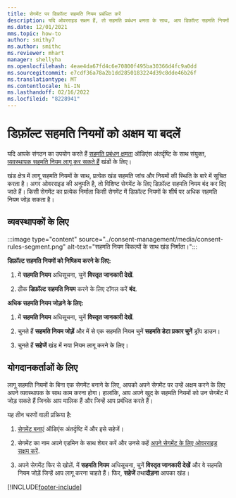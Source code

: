 ```yaml
---
title: सेगमेंट पर डिफ़ॉल्ट सहमति नियम प्रबंधित करें
description: यदि ओवरराइड सक्षम हैं, तो सहमति प्रबंधन क्षमता के साथ, आप डिफ़ॉल्ट सहमति नियमों को अक्षम या बदल सकते हैं।
ms.date: 12/01/2021
mms.topic: how-to
author: smithy7
ms.author: smithc
ms.reviewer: mhart
manager: shellyha
ms.openlocfilehash: 4eae4da67fd4c6e70800f495ba30366d4fc9a0dd
ms.sourcegitcommit: e7cdf36a78a2b1dd2850183224d39c8dde46b26f
ms.translationtype: MT
ms.contentlocale: hi-IN
ms.lasthandoff: 02/16/2022
ms.locfileid: "8228941"
---
```

# <a name="disable-or-change-default-consent-rules"></a>डिफ़ॉल्ट सहमति नियमों को अक्षम या बदलें

यदि आपके संगठन का उपयोग करते हैं [सहमति प्रबंधन क्षमता](../consent-management/overview.md) ऑडिएंस अंतर्दृष्टि के साथ संयुक्त, [व्यवस्थापक सहमति नियम लागू कर सकते हैं](activate-consent.md) खंडों के लिए। 

खंड क्षेत्र में लागू सहमति नियमों के साथ, प्रत्येक खंड सहमति जांच और नियमों की स्थिति के बारे में सूचित करता है। अगर ओवरराइड की अनुमति है, तो विशिष्ट सेगमेंट के लिए डिफ़ॉल्ट सहमति नियम बंद कर दिए जाते हैं। किसी सेगमेंट का प्रत्येक निर्माता किसी सेगमेंट में डिफ़ॉल्ट नियमों के शीर्ष पर अधिक सहमति नियम जोड़ सकता है। 

## <a name="for-administrators"></a>व्यवस्थापकों के लिए

:::image type="content" source="../consent-management/media/consent-rules-segment.png" alt-text="सहमति नियम विकल्पों के साथ खंड निर्माता।":::

**डिफ़ॉल्ट सहमति नियमों को निष्क्रिय करने के लिए:**

1. में **सहमति नियम** अधिसूचना, चुनें **विस्तृत जानकारी देखें**. 

1. ठीक **डिफ़ॉल्ट सहमति नियम** करने के लिए टॉगल करें **बंद**.

**अधिक सहमति नियम जोड़ने के लिए:**

1. में **सहमति नियम** अधिसूचना, चुनें **विस्तृत जानकारी देखें**. 

1. चुनते हैं **सहमति नियम जोड़ें** और में से एक सहमति नियम चुनें **सहमति डेटा प्रकार चुनें** ड्रॉप डाउन।

1. चुनते हैं **सहेजें** खंड में नया नियम लागू करने के लिए।

## <a name="for-contributors"></a>योगदानकर्ताओं के लिए

लागू सहमति नियमों के बिना एक सेगमेंट बनाने के लिए, आपको अपने सेगमेंट पर उन्हें अक्षम करने के लिए अपने व्यवस्थापक के साथ काम करना होगा। हालांकि, आप अपने खुद के सहमति नियमों को उन सेगमेंट में जोड़ सकते हैं जिनके आप मालिक हैं और जिन्हें आप प्रबंधित करते हैं।

यह तीन चरणों वाली प्रक्रिया है: 
1. [सेगमेंट बनाएं](segments.md) ऑडिएंस अंतर्दृष्टि में और इसे सहेजें। 

1. सेगमेंट का नाम अपने एडमिन के साथ शेयर करें और उनसे कहें [अपने सेगमेंट के लिए ओवरराइड सक्षम करें](activate-consent.md). 

1. अपने सेगमेंट फिर से खोलें. में **सहमति नियम** अधिसूचना, चुनें **विस्तृत जानकारी देखें** और वे सहमति नियम जोड़ें जिन्हें आप लागू करना चाहते हैं। फिर, **सहेजें** तथा**दौड़ना** आपका खंड।



[!INCLUDE[footer-include](../includes/footer-banner.md)] 

